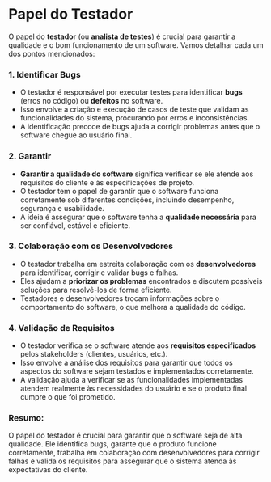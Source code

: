 # Papel do Testador

O papel do **testador** (ou **analista de testes**) é crucial para garantir a qualidade e o bom funcionamento de um software. Vamos detalhar cada um dos pontos mencionados:

### **1. Identificar Bugs**
- O testador é responsável por executar testes para identificar **bugs** (erros no código) ou **defeitos** no software.
- Isso envolve a criação e execução de casos de teste que validam as funcionalidades do sistema, procurando por erros e inconsistências.
- A identificação precoce de bugs ajuda a corrigir problemas antes que o software chegue ao usuário final.

### **2. Garantir**
- **Garantir a qualidade do software** significa verificar se ele atende aos requisitos do cliente e às especificações de projeto.
- O testador tem o papel de garantir que o software funciona corretamente sob diferentes condições, incluindo desempenho, segurança e usabilidade.
- A ideia é assegurar que o software tenha a **qualidade necessária** para ser confiável, estável e eficiente.

### **3. Colaboração com os Desenvolvedores**
- O testador trabalha em estreita colaboração com os **desenvolvedores** para identificar, corrigir e validar bugs e falhas.
- Eles ajudam a **priorizar os problemas** encontrados e discutem possíveis soluções para resolvê-los de forma eficiente.
- Testadores e desenvolvedores trocam informações sobre o comportamento do software, o que melhora a qualidade do código.

### **4. Validação de Requisitos**
- O testador verifica se o software atende aos **requisitos especificados** pelos stakeholders (clientes, usuários, etc.).
- Isso envolve a análise dos requisitos para garantir que todos os aspectos do software sejam testados e implementados corretamente.
- A validação ajuda a verificar se as funcionalidades implementadas atendem realmente às necessidades do usuário e se o produto final cumpre o que foi prometido.

### Resumo:
O papel do testador é crucial para garantir que o software seja de alta qualidade. Ele identifica bugs, garante que o produto funcione corretamente, trabalha em colaboração com desenvolvedores para corrigir falhas e valida os requisitos para assegurar que o sistema atenda às expectativas do cliente.

